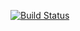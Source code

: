[![Build Status](https://app.travis-ci.com/lomachinsky/TestPy.svg?branch=dev)](https://app.travis-ci.com/lomachinsky/TestPy)
